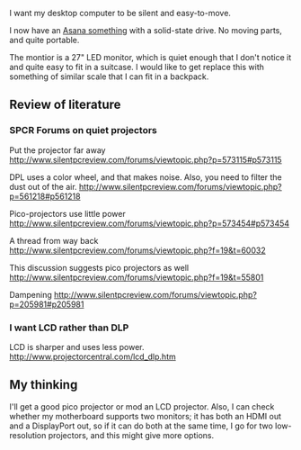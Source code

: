 I want my desktop computer to be silent and easy-to-move.

I now have an [Asana something]()
with a solid-state drive. No moving parts, and quite portable.

The montior is a 27" LED monitor, which is quiet enough that I
don't notice it and quite easy to fit in a suitcase. I would like
to get replace this with something of similar scale that I can
fit in a backpack.

## Review of literature

### SPCR Forums on quiet projectors
Put the projector far away
http://www.silentpcreview.com/forums/viewtopic.php?p=573115#p573115

DPL uses a color wheel, and that makes noise.
Also, you need to filter the dust out of the air.
http://www.silentpcreview.com/forums/viewtopic.php?p=561218#p561218

Pico-projectors use little power
http://www.silentpcreview.com/forums/viewtopic.php?p=573454#p573454

A thread from way back
http://www.silentpcreview.com/forums/viewtopic.php?f=19&t=60032

This discussion suggests pico projectors as well
http://www.silentpcreview.com/forums/viewtopic.php?f=19&t=55801

Dampening
http://www.silentpcreview.com/forums/viewtopic.php?p=205981#p205981

### I want LCD rather than DLP
LCD is sharper and uses less power.
http://www.projectorcentral.com/lcd_dlp.htm

## My thinking
I'll get a good pico projector or mod an LCD projector.
Also, I can check whether my motherboard supports two monitors;
it has both an HDMI out and a DisplayPort out, so if it can do
both at the same time, I go for two low-resolution projectors,
and this might give more options.
